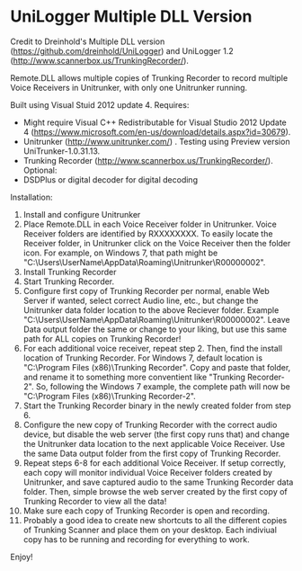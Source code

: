 # UniLogger Multiple DLL Version
Credit to Dreinhold's Multiple DLL version (https://github.com/dreinhold/UniLogger) and UniLogger 1.2 (http://www.scannerbox.us/TrunkingRecorder/).

Remote.DLL allows multiple copies of Trunking Recorder to record multiple Voice Receivers in Unitrunker, with only one Unitrunker running.

Built using Visual Stuid 2012 update 4.
Requires:
- Might require Visual C++ Redistributable for Visual Studio 2012 Update 4 (https://www.microsoft.com/en-us/download/details.aspx?id=30679).
- Unitrunker (http://www.unitrunker.com/) . Testing using Preview version UniTrunker-1.0.31.13.
- Trunking Recorder (http://www.scannerbox.us/TrunkingRecorder/).
Optional:
- DSDPlus or digital decoder for digital decoding

Installation:
1. Install and configure Unitrunker
2. Place Remote.DLL in each Voice Receiver folder in Unitrunker. Voice Receiver folders are identified by RXXXXXXXX. To easily locate the Receiver folder, in Unitrunker click on the Voice Receiver then the folder icon. For example, on Windows 7, that path might be "C:\Users\UserName\AppData\Roaming\Unitrunker\R00000002".
3. Install Trunking Recorder
4. Start Trunking Recorder.
5. Configure first copy of Trunking Recorder per normal, enable Web Server if wanted, select correct Audio line, etc., but change the Unitrunker data folder location to the above Reciever folder. Example "C:\Users\UserName\AppData\Roaming\Unitrunker\R00000002". Leave Data output folder the same or change to your liking, but use this same path for ALL copies on Trunking Recorder!
6. For each additional voice receiver, repeat step 2. Then, find the install location of Trunking Recorder. For Windows 7, default location is "C:\Program Files (x86)\Trunking Recorder". Copy and paste that folder, and rename it to something more conventient like "Trunking Recorder-2". So, following the Windows 7 example, the complete path will now be "C:\Program Files (x86)\Trunking Recorder-2".
7. Start the Trunking Recorder binary in the newly created folder from step 6.
8. Configure the new copy of Trunking Recorder with the correct audio device, but disable the web server (the first copy runs that) and change the Unitrunker data location to the next applicable Voice Receiver. Use the same Data output folder from the first copy of Trunking Recorder.
9. Repeat steps 6-8 for each additional Voice Receiver. If setup correctly, each copy will monitor individual Voice Receiver folders created by Unitrunker, and save captured audio to the same Trunking Recorder data folder. Then, simple browse the web server created by the first copy of Trunking Recorder to view all the data!
10. Make sure each copy of Trunking Recorder is open and recording.
11. Probably a good idea to create new shortcuts to all the different copies of Trunking Scanner and place them on your desktop. Each indiviual copy has to be running and recording for everything to work.

Enjoy!
